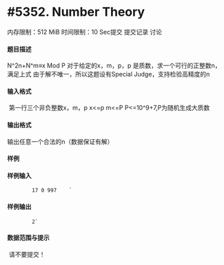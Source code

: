 
# #5352. Number Theory
内存限制：512 MiB 时间限制：10 Sec提交 提交记录 讨论
#### 题目描述
N^2n+N^m≡x Mod P
对于给定的x，m，p，p 是质数，求一个可行的正整数n，满足上式
由于解不唯一，所以这题设有Special Judge，支持检验高精度的n



#### 输入格式
 第一行三个非负整数x，m，p
x<=p
m<=P
P<=10^9+7,P为随机生成大质数

#### 输出格式
输出任意一个合法的n（数据保证有解）

#### 样例

#### 样例输入

			17 0 997	`
#### 样例输出

			2`
#### 数据范围与提示

 请不要提交！